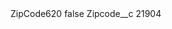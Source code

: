 <?xml version="1.0" encoding="UTF-8"?>
<CustomMetadata xmlns="http://soap.sforce.com/2006/04/metadata" xmlns:xsi="http://www.w3.org/2001/XMLSchema-instance" xmlns:xsd="http://www.w3.org/2001/XMLSchema">
    <label>ZipCode620</label>
    <protected>false</protected>
    <values>
        <field>Zipcode__c</field>
        <value xsi:type="xsd:string">21904</value>
    </values>
</CustomMetadata>
